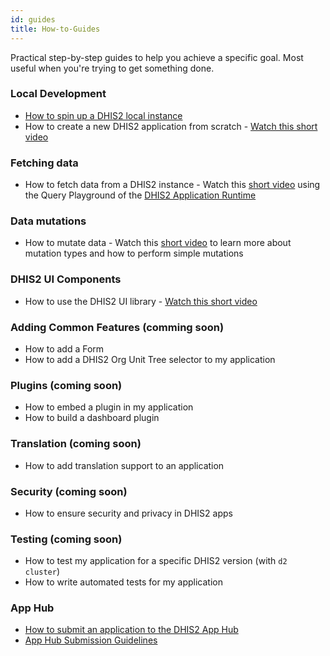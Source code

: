 ```yaml
---
id: guides
title: How-to-Guides
---
```


Practical step-by-step guides to help you achieve a specific goal. Most useful when you're trying to get something done. 

### Local Development
- [How to spin up a DHIS2 local instance](./guides/spin-up-local-instance)
- How to create a new DHIS2 application from scratch - [Watch this short video](https://youtu.be/oi9mSa62G0Q?t=497)

### Fetching data
- How to fetch data from a DHIS2 instance - Watch this [short video](https://youtu.be/zw0UwsZ2Pww?list=PLo6Seh-066RynhjhnJNUITOZykA7397We&t=349) using the Query Playground of the [DHIS2 Application Runtime](https://runtime.dhis2.nu/#/)

### Data mutations 
- How to mutate data - Watch this [short video](https://youtu.be/dLoOWGJU0Cg) to learn more about mutation types and how to perform simple mutations 

### DHIS2 UI Components
- How to use the DHIS2 UI library - [Watch this short video](https://youtu.be/oi9mSa62G0Q?t=2358)  
<!-- - How to add a DHIS2 UI Button to my application -->
<!-- - How to use a sidebar layout in my application -->

### Adding Common Features (comming soon)
- How to add a Form 
- How to add a DHIS2 Org Unit Tree selector to my application 

### Plugins (coming soon)
- How to embed a plugin in my application
- How to build a dashboard plugin 

### Translation (coming soon)
- How to add translation support to an application

### Security (coming soon) 
- How to ensure security and privacy in DHIS2 apps

### Testing (coming soon) 
- How to test my application for a specific DHIS2 version (with `d2 cluster`)
- How to write automated tests for my application

### App Hub
- [How to submit an application to the DHIS2 App Hub](./guides/submit-apphub)
- [App Hub Submission Guidelines](./guides/apphub-guidelines)


